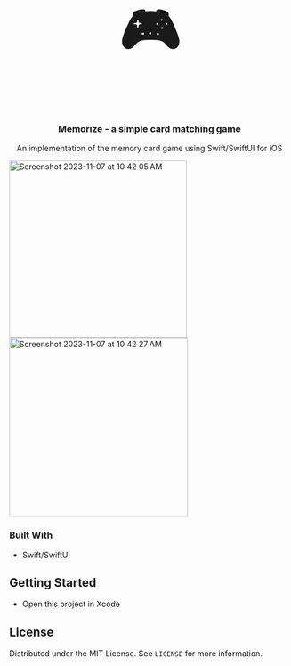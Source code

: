 



<!-- PROJECT LOGO -->
<br />

<h1 style="font-size:100px" align="center">🎮</h1>

  <h3 align="center">Memorize - a simple card matching game</h3>

  <p align="center">
      An implementation of the memory card game using Swift/SwiftUI for iOS

  </p>
</p>
<img width="319" alt="Screenshot 2023-11-07 at 10 42 05 AM" src="https://github.com/Cyna298/Memorize/assets/43740019/41d1ee13-1a63-4da3-bce5-ef427823b7d8">
<img width="321" alt="Screenshot 2023-11-07 at 10 42 27 AM" src="https://github.com/Cyna298/Memorize/assets/43740019/c1aea329-436c-49eb-ab4b-f36988a40e85">










### Built With

* Swift/SwiftUI



<!-- GETTING STARTED -->
## Getting Started
* Open this project in Xcode








<!-- LICENSE -->
## License

Distributed under the MIT License. See `LICENSE` for more information.







